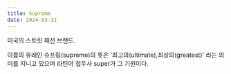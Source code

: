 ```yaml
---
title: Supreme
date: 2024-03-31
---
```


미국의 스트릿 패션 브랜드.

이름의 유래인 슈프림(supreme)의 뜻은 '최고의(ultimate),최상의(greatest)' 라는 의미를 지니고 있으며 라틴어 접두사 super가 그 기원이다.

<!--more-->
